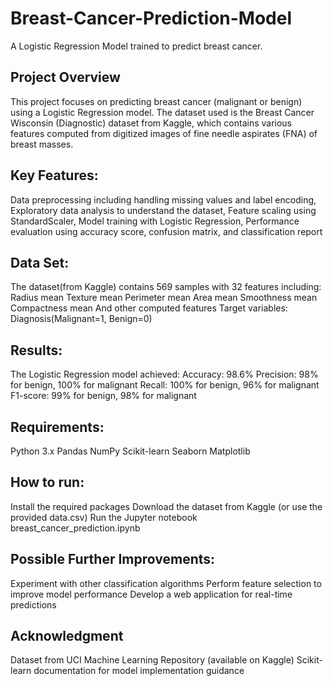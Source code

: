 # Breast-Cancer-Prediction-Model
A Logistic Regression Model trained to predict breast cancer.
## Project Overview
This project focuses on predicting breast cancer (malignant or benign) using a Logistic Regression model. The dataset used is the Breast Cancer Wisconsin (Diagnostic) dataset from Kaggle, which contains various features computed from digitized images of fine needle aspirates (FNA) of breast masses.
## Key Features:
Data preprocessing including handling missing values and label encoding,
Exploratory data analysis to understand the dataset,
Feature scaling using StandardScaler,
Model training with Logistic Regression,
Performance evaluation using accuracy score, confusion matrix, and classification report
## Data Set:
The dataset(from Kaggle) contains 569 samples with 32 features including:
Radius mean
Texture mean
Perimeter mean
Area mean
Smoothness mean
Compactness mean
And other computed features
Target variables: Diagnosis(Malignant=1, Benign=0)
## Results:
The Logistic Regression model achieved:
Accuracy: 98.6%
Precision: 98% for benign, 100% for malignant
Recall: 100% for benign, 96% for malignant
F1-score: 99% for benign, 98% for malignant
## Requirements:
Python 3.x
Pandas
NumPy
Scikit-learn
Seaborn
Matplotlib
## How to run:
Install the required packages
Download the dataset from Kaggle (or use the provided data.csv)
Run the Jupyter notebook breast_cancer_prediction.ipynb

## Possible Further Improvements:
Experiment with other classification algorithms
Perform feature selection to improve model performance
Develop a web application for real-time predictions

## Acknowledgment
Dataset from UCI Machine Learning Repository (available on Kaggle)
Scikit-learn documentation for model implementation guidance

